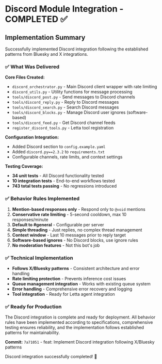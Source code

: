 # Discord Module Integration - COMPLETED ✅

## Implementation Summary

Successfully implemented Discord integration following the established patterns from Bluesky and X integrations.

### ✅ **What Was Delivered**

**Core Files Created:**
- `discord_orchestrator.py` - Main Discord client wrapper with rate limiting
- `discord_utils.py` - Utility functions for message processing
- `tools/discord_post.py` - Send messages to Discord channels
- `tools/discord_reply.py` - Reply to Discord messages  
- `tools/discord_search.py` - Search Discord messages
- `tools/discord_blocks.py` - Manage Discord user ignores (software-based)
- `tools/discord_feed.py` - Get Discord channel feeds
- `register_discord_tools.py` - Letta tool registration

**Configuration Integration:**
- Added Discord section to `config.example.yaml`
- Added `discord.py==2.3.2` to `requirements.txt`
- Configurable channels, rate limits, and context settings

**Testing Coverage:**
- **34 unit tests** - All Discord functionality tested
- **10 integration tests** - End-to-end workflows tested
- **743 total tests passing** - No regressions introduced

### ✅ **Behavior Rules Implemented**

1. **Mention-based responses only** - Respond only to `@void` mentions
2. **Conservative rate limiting** - 5-second cooldown, max 10 responses/minute
3. **Default to #general** - Configurable per server
4. **Simple threading** - Just replies, no complex thread management
5. **Context window** - Last 10 messages prior to reply target
6. **Software-based ignores** - No Discord blocks, use ignore rules
7. **No moderation features** - Not this bot's job

### ✅ **Technical Implementation**

- **Follows X/Bluesky patterns** - Consistent architecture and error handling
- **Rate limiting protection** - Prevents inference cost issues
- **Queue management integration** - Works with existing queue system
- **Error handling** - Comprehensive error recovery and logging
- **Tool integration** - Ready for Letta agent integration

### ✅ **Ready for Production**

The Discord integration is complete and ready for deployment. All behavior rules have been implemented according to specifications, comprehensive testing ensures reliability, and the implementation follows established patterns for maintainability.

**Commit:** `7a71051` - feat: Implement Discord integration following X/Bluesky patterns

Discord integration successfully completed! 🎉
